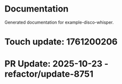 # Documentation

Generated documentation for example-disco-whisper.

# Touch update: 1761200206

# PR Update: 2025-10-23 - refactor/update-8751
